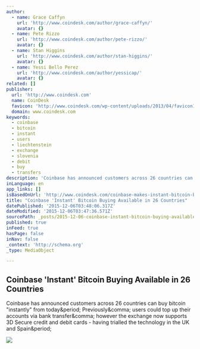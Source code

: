 ```yaml
---
author:
  - name: Grace Caffyn
    url: 'http://www.coindesk.com/author/grace-caffyn/'
    avatar: {}
  - name: Pete Rizzo
    url: 'http://www.coindesk.com/author/pete-rizzo/'
    avatar: {}
  - name: Stan Higgins
    url: 'http://www.coindesk.com/author/stan-higgins/'
    avatar: {}
  - name: Yessi Bello Perez
    url: 'http://www.coindesk.com/author/yessicap/'
    avatar: {}
related: []
publisher:
  url: 'http://www.coindesk.com'
  name: CoinDesk
  favicon: 'http://www.coindesk.com/wp-content/uploads/2013/04/favicon1.ico?061b8c'
  domain: www.coindesk.com
keywords:
  - coinbase
  - bitcoin
  - instant
  - users
  - liechtenstein
  - exchange
  - slovenia
  - debit
  - buy
  - transfers
description: 'Coinbase has announced customers across 26 countries can buy bitcoin "instantly" from today. Previously, users could top up their accounts via bank transfer, however the exchange now supports 3D Secure credit and debit cards - having trialled the technology in the UK and Spain.'
inLanguage: en
app_links: []
isBasedOnUrl: 'http://www.coindesk.com/coinbase-makes-instant-bitcoin-buying-available-in-26-countries/'
title: "Coinbase 'Instant' Bitcoin Buying Available in 26 Countries"
datePublished: '2015-12-06T03:48:06.317Z'
dateModified: '2015-12-06T03:47:36.571Z'
sourcePath: _posts/2015-12-06-coinbase-instant-bitcoin-buying-available-in-26-countries.md
published: true
inFeed: true
hasPage: false
inNav: false
_context: 'http://schema.org'
_type: MediaObject

---
```

<article style=""><h1>Coinbase 'Instant' Bitcoin Buying Available in 26 Countries</h1><p>Coinbase has announced customers across 26 countries can buy bitcoin "instantly" from today&amp;period; Previously&amp;comma; users could top up their accounts via bank transfer&amp;comma; however the exchange now supports 3D Secure credit and debit cards - having trialled the technology in the UK and Spain&amp;period;</p><img src="http://media.coindesk.com/2014/11/coinbase-funding-shutterstock-edited_1500px.jpg" /></article>